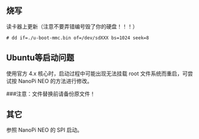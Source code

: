 ## 烧写

读卡器上更新（注意不要弄错编号毁了你的硬盘！！！）

    # dd if=./u-boot-mmc.bin of=/dev/sdXXX bs=1024 seek=8

## Ubuntu等启动问题

使用官方 4.x 核心时，启动过程中可能出现无法挂载 root 文件系统而重启，可尝试按 NanoPi NEO 的方法进行修改。

###注意：文件替换前请备份原文件！

## 其它

参照 NanoPi NEO 的 SPI 启动。

